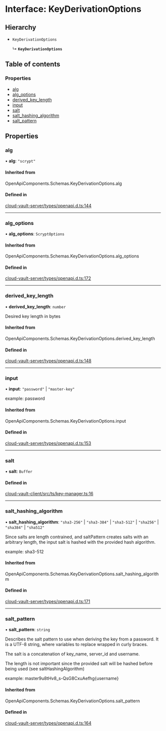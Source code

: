 # Interface: KeyDerivationOptions

## Hierarchy

- `KeyDerivationOptions`

  ↳ **`KeyDerivationOptions`**

## Table of contents

### Properties

- [alg](KeyDerivationOptions.md#alg)
- [alg\_options](KeyDerivationOptions.md#alg_options)
- [derived\_key\_length](KeyDerivationOptions.md#derived_key_length)
- [input](KeyDerivationOptions.md#input)
- [salt](KeyDerivationOptions.md#salt)
- [salt\_hashing\_algorithm](KeyDerivationOptions.md#salt_hashing_algorithm)
- [salt\_pattern](KeyDerivationOptions.md#salt_pattern)

## Properties

### alg

• **alg**: ``"scrypt"``

#### Inherited from

OpenApiComponents.Schemas.KeyDerivationOptions.alg

#### Defined in

[cloud-vault-server/types/openapi.d.ts:144](https://gitlab.com/i3-market/code/wp3/t3.2/i3m-wallet-monorepo/-/blob/34e48f6/packages/cloud-vault-server/types/openapi.d.ts#L144)

___

### alg\_options

• **alg\_options**: `ScryptOptions`

#### Inherited from

OpenApiComponents.Schemas.KeyDerivationOptions.alg\_options

#### Defined in

[cloud-vault-server/types/openapi.d.ts:172](https://gitlab.com/i3-market/code/wp3/t3.2/i3m-wallet-monorepo/-/blob/34e48f6/packages/cloud-vault-server/types/openapi.d.ts#L172)

___

### derived\_key\_length

• **derived\_key\_length**: `number`

Desired key length in bytes

#### Inherited from

OpenApiComponents.Schemas.KeyDerivationOptions.derived\_key\_length

#### Defined in

[cloud-vault-server/types/openapi.d.ts:148](https://gitlab.com/i3-market/code/wp3/t3.2/i3m-wallet-monorepo/-/blob/34e48f6/packages/cloud-vault-server/types/openapi.d.ts#L148)

___

### input

• **input**: ``"password"`` \| ``"master-key"``

example:
password

#### Inherited from

OpenApiComponents.Schemas.KeyDerivationOptions.input

#### Defined in

[cloud-vault-server/types/openapi.d.ts:153](https://gitlab.com/i3-market/code/wp3/t3.2/i3m-wallet-monorepo/-/blob/34e48f6/packages/cloud-vault-server/types/openapi.d.ts#L153)

___

### salt

• **salt**: `Buffer`

#### Defined in

[cloud-vault-client/src/ts/key-manager.ts:16](https://gitlab.com/i3-market/code/wp3/t3.2/i3m-wallet-monorepo/-/blob/34e48f6/packages/cloud-vault-client/src/ts/key-manager.ts#L16)

___

### salt\_hashing\_algorithm

• **salt\_hashing\_algorithm**: ``"sha3-256"`` \| ``"sha3-384"`` \| ``"sha3-512"`` \| ``"sha256"`` \| ``"sha384"`` \| ``"sha512"``

Since salts are length contrained, and saltPattern creates salts with an arbitrary length, the input salt is hashed with the provided hash algorithm.

example:
sha3-512

#### Inherited from

OpenApiComponents.Schemas.KeyDerivationOptions.salt\_hashing\_algorithm

#### Defined in

[cloud-vault-server/types/openapi.d.ts:171](https://gitlab.com/i3-market/code/wp3/t3.2/i3m-wallet-monorepo/-/blob/34e48f6/packages/cloud-vault-server/types/openapi.d.ts#L171)

___

### salt\_pattern

• **salt\_pattern**: `string`

Describes the salt pattern to use when deriving the key from a password. It is a UTF-8 string, where variables to replace wrapped in curly braces.

The salt is a concatenation of key_name, server_id and username.

The length is not important since the provided salt will be hashed before being used (see saltHashingAlgorithm)

example:
master9u8tHv8_s-QsG8CxuAefhg{username}

#### Inherited from

OpenApiComponents.Schemas.KeyDerivationOptions.salt\_pattern

#### Defined in

[cloud-vault-server/types/openapi.d.ts:164](https://gitlab.com/i3-market/code/wp3/t3.2/i3m-wallet-monorepo/-/blob/34e48f6/packages/cloud-vault-server/types/openapi.d.ts#L164)

